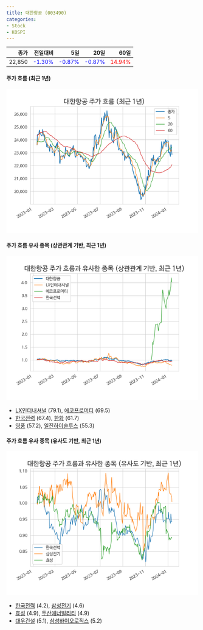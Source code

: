 ```yaml
---
title: 대한항공 (003490)
categories:
- Stock
- KOSPI
---
```


|종가|전일대비|5일|20일|60일|
|---:|-------:|--:|---:|---:|
|22,850|<span style="color: blue">-1.30%</span>|<span style="color: blue">-0.87%</span>|<span style="color: blue">-0.87%</span>|<span style="color: red">14.94%</span>|

<!-- more -->

#### 주가 흐름 (최근 1년)
![003490](/assets/images/stock/003490.png)


#### 주가 흐름 유사 종목 (상관관계 기반, 최근 1년)
![003490](/assets/images/stock/003490_corr.png)
- [LX인터내셔널](/001120/) (79.1), [에코프로머티](/450080/) (69.5)
- [한국전력](/015760/) (67.4), [한화](/000880/) (61.7)
- [영풍](/000670/) (57.2), [일진하이솔루스](/271940/) (55.3)


#### 주가 흐름 유사 종목 (유사도 기반, 최근 1년)
![003490](/assets/images/stock/003490_sim.png)
- [한국전력](/015760/) (4.2), [삼성전기](/009150/) (4.6)
- [효성](/004800/) (4.9), [두산에너빌리티](/034020/) (4.9)
- [대우건설](/047040/) (5.1), [삼성바이오로직스](/207940/) (5.2)